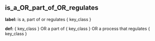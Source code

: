 ## is_a_OR_part_of_OR_regulates
__label:__ is a, part of or regulates \{ key_class \}

__def:__ \{ key_class \} OR a part of \{ key_class \} OR a process that regulates \{ key_class \}

